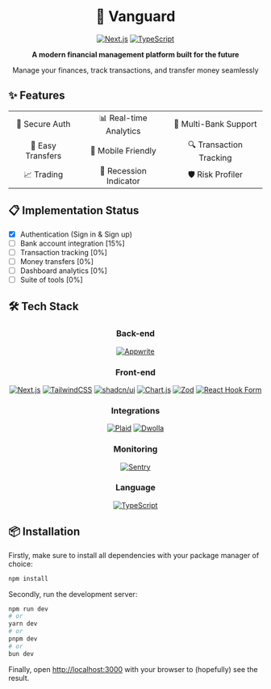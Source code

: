 <div align="center">
  <h1>🏦 Vanguard</h1>

[![Next.js](https://img.shields.io/badge/Next.js-14.2-black)](https://nextjs.org/)
[![TypeScript](https://img.shields.io/badge/TypeScript-5-blue)](https://www.typescriptlang.org/)
</div>

<div align="center">
  <strong>A modern financial management platform built for the future</strong>
  <p>Manage your finances, track transactions, and transfer money seamlessly</p>
</div>

## ✨ Features

<div align="center">
  <table>
    <tr>
        <td align="center">🔐 Secure Auth</td>
        <td align="center">📊 Real-time Analytics</td>
        <td align="center">🏦 Multi-Bank Support</td>
    </tr>
    <tr>
        <td align="center">💸 Easy Transfers</td>
        <td align="center">📱 Mobile Friendly</td>
        <td align="center">🔍 Transaction Tracking</td>
    </tr>
    <tr>
        <td align="center">📈 Trading</td>
        <td align="center">🔴 Recession Indicator</td>
        <td align="center">🛡️ Risk Profiler</td>
    </tr>
  </table>
</div>

## 📋 Implementation Status

- [x] Authentication (Sign in & Sign up)
- [ ] Bank account integration [15%]
- [ ] Transaction tracking [0%]
- [ ] Money transfers [0%]
- [ ] Dashboard analytics [0%]
- [ ] Suite of tools [0%]

## 🛠️ Tech Stack

<div align="center">

### Back-end

[![Appwrite](https://img.shields.io/badge/Appwrite-BaaS-orange)](https://appwrite.io/)

### Front-end

[![Next.js](https://img.shields.io/badge/Next.js-Framework-black)](https://nextjs.org/)
[![TailwindCSS](https://img.shields.io/badge/TailwindCSS-Styling-06B6D4)](https://tailwindcss.com/)
[![shadcn/ui](https://img.shields.io/badge/shadcn%2Fui-Components-black)](https://ui.shadcn.com/)
[![Chart.js](https://img.shields.io/badge/Chart.js-Visualization-FF6384)](https://www.chartjs.org/)
[![Zod](https://img.shields.io/badge/Zod-Validation-3068B7)](https://zod.dev/)
[![React Hook Form](https://img.shields.io/badge/React%20Hook%20Form-Forms-EC5990)](https://react-hook-form.com/)

### Integrations
[![Plaid](https://img.shields.io/badge/Plaid-Banking%20API-000000)](https://plaid.com/)
[![Dwolla](https://img.shields.io/badge/Dwolla-Payment%20Processing-FF7043)](https://www.dwolla.com/)

### Monitoring

[![Sentry](https://img.shields.io/badge/Sentry-Error%20Tracking-362D59)](https://sentry.io/)

### Language

[![TypeScript](https://img.shields.io/badge/TypeScript-Language-3178C6)](https://www.typescriptlang.org/)
</div>

## 📦 Installation

Firstly, make sure to install all dependencies with your package manager of choice:

```bash
npm install
```

Secondly, run the development server:

```bash
npm run dev
# or
yarn dev
# or
pnpm dev
# or
bun dev
```

Finally, open [http://localhost:3000](http://localhost:3000) with your browser to (hopefully) see the result.